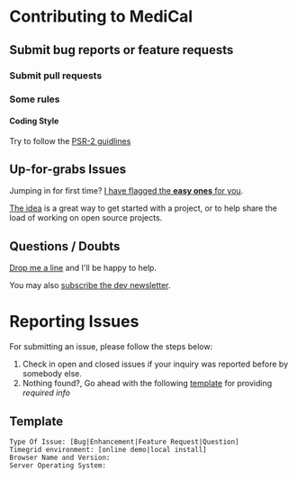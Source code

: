 # Contributing to MediCal


## Submit bug reports or feature requests

### Submit pull requests


### Some rules


#### Coding Style

Try to follow the [PSR-2 guidlines](https://github.com/php-fig/fig-standards/blob/master/accepted/PSR-2-coding-style-guide.md)

## Up-for-grabs Issues

Jumping in for first time? [I have flagged the **easy ones** for you](https://github.com/timegridio/timegrid/labels/up-for-grabs).

[The idea](http://up-for-grabs.net/) is a great way to get started with a 
project, or to help share the load of working on open source projects.

## Questions / Doubts

[Drop me a line](https://gitter.im/alariva/timegridDevelopment) and I'll be happy to help.

You may also [subscribe the dev newsletter](http://eepurl.com/bF_ARX).

# Reporting Issues

For submitting an issue, please follow the steps below:

1. Check in open and closed issues if your inquiry was reported before by 
somebody else.
2. Nothing found?, Go ahead with the following [template](#template) for 
providing *required info*

## Template

    Type Of Issue: [Bug|Enhancement|Feature Request|Question]
    Timegrid environment: [online demo|local install]
    Browser Name and Version: 
    Server Operating System: 

